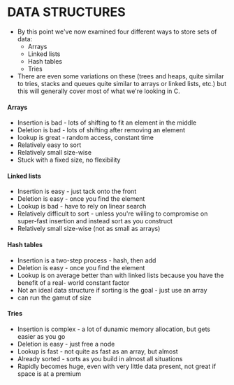 # DATA STRUCTURES



- By this point we've now examined four different ways to store sets of data: 
    - Arrays 
    - Linked lists
    - Hash tables 
    - Tries
- There are even some variations on these (trees and heaps, quite similar to tries, stacks and queues quite similar to arrays or linked lists, etc.) but this will generally cover most of what we're looking in C.

#### Arrays

- Insertion is bad - lots of shifting to fit an element in the middle
- Deletion is bad - lots of shifting after removing an element 
- lookup is great - random access, constant time
- Relatively easy to sort 
- Relatively small size-wise
- Stuck with a fixed size, no flexibility

#### Linked lists

- Insertion is easy - just tack onto the front 
- Deletion is easy - once you find the element 
- Lookup is bad - have to rely on linear search 
- Relatively difficult to sort - unless you're willing to compromise on super-fast insertion and instead sort as you construct
- Relatively small size-wise (not as small as arrays)

#### Hash tables 

- Insertion is a two-step process - hash, then add
- Deletion is easy - once you find the element 
- Lookup is on average better than with linked lists because you have the benefit of a real- world constant factor 
- Not an ideal data structure if sorting is the goal - just use an array 
- can run the gamut of size

#### Tries

- Insertion is complex - a lot of dunamic memory allocation, but gets easier as you go 
- Deletion is easy - just free a node 
- Lookup is fast - not quite as fast as an array, but almost 
- Already sorted - sorts as you build in almost all situations 
- Rapidly becomes huge, even with very little data present, not great if space is at a premium